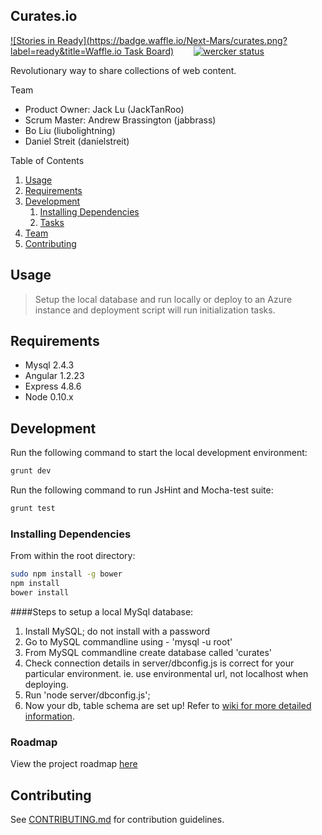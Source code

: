## Curates.io ##

[![Stories in Ready](https://badge.waffle.io/Next-Mars/curates.png?label=ready&title=Waffle.io Task Board)](https://waffle.io/Next-Mars/curates) &nbsp;&nbsp;&nbsp;&nbsp;&nbsp;&nbsp;
[![wercker status](https://app.wercker.com/status/d2f59a61e7aadf3e207733c9f7b0dc9a/s "wercker status")](https://app.wercker.com/project/bykey/d2f59a61e7aadf3e207733c9f7b0dc9a)

Revolutionary way to share collections of web content.

Team
  - Product Owner: Jack Lu (JackTanRoo)
  - Scrum Master: Andrew Brassington (jabbrass)
  - Bo Liu (liubolightning)
  - Daniel Streit (danielstreit)

Table of Contents

1. [Usage](#Usage)
1. [Requirements](#requirements)
1. [Development](#development)
    1. [Installing Dependencies](#installing-dependencies)
    1. [Tasks](#tasks)
1. [Team](#team)
1. [Contributing](#contributing)

## Usage
> Setup the local database and run locally or deploy to an Azure instance and deployment script will run initialization tasks.

## Requirements

- Mysql 2.4.3
- Angular 1.2.23
- Express 4.8.6
- Node 0.10.x

## Development

Run the following command to start the local development environment:
```sh
grunt dev
```
Run the following command to run JsHint and Mocha-test suite:
```sh
grunt test
```

### Installing Dependencies

From within the root directory:

```sh
sudo npm install -g bower
npm install
bower install
```

####Steps to setup a local MySql database:
1. Install MySQL; do not install with a password
2. Go to MySQL commandline using - 'mysql -u root'
3. From MySQL commandline create database called 'curates'
4. Check connection details in server/dbconfig.js is correct for your particular environment.
   ie. use environmental url, not localhost when deploying.
4. Run 'node server/dbconfig.js';
5. Now your db, table schema are set up!
Refer to [wiki for more detailed information](https://github.com/Next-Mars/curates/wiki/Database-Schema-Summary-%28Work-In-Progress%29).

### Roadmap

View the project roadmap [here](http://github.com/Next-Mars/curates/milestones)


## Contributing

See [CONTRIBUTING.md](CONTRIBUTING.md) for contribution guidelines.
